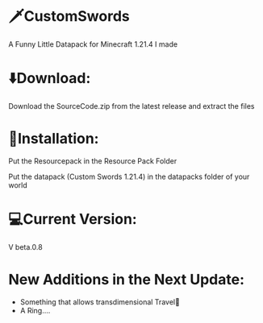# 🗡️CustomSwords
A Funny Little Datapack for Minecraft 1.21.4 I made

# ⬇️Download:

Download the SourceCode.zip from the latest release and extract the files 

# 💾Installation:

Put the Resourcepack in the Resource Pack Folder

Put the datapack (Custom Swords 1.21.4) in the datapacks folder of your world

# 💻Current Version:

V beta.0.8

# New Additions in the Next Update:
- Something that allows transdimensional Travel👀
- A Ring....
